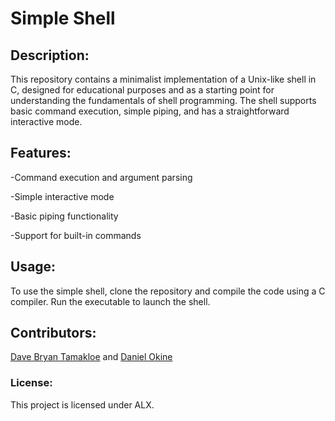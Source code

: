 # Simple Shell

## Description:
This repository contains a minimalist implementation of a Unix-like shell in C, designed for educational purposes and as a starting point for understanding the fundamentals of shell programming. The shell supports basic command execution, simple piping, and has a straightforward interactive mode.

## Features:

-Command execution and argument parsing

-Simple interactive mode

-Basic piping functionality

-Support for built-in commands

## Usage:
To use the simple shell, clone the repository and compile the code using a C compiler. Run the executable to launch the shell.

## Contributors:
[Dave Bryan Tamakloe](https://github.com/DaveBryan001) and [Daniel Okine](https://github.com/niito99)

### License:
This project is licensed under ALX.

